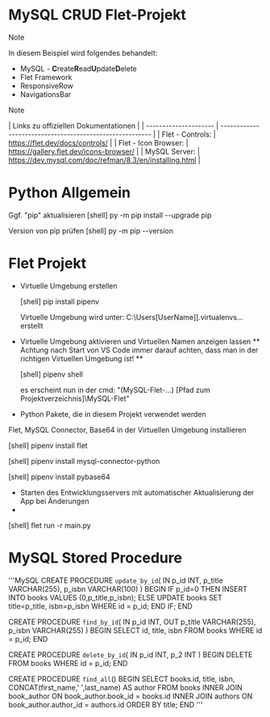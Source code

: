 # MySQL CRUD Flet-Projekt

> [!NOTE]
> In diesem Beispiel wird folgendes behandelt:
> - MySQL - **C**reate**R**ead**U**pdate**D**elete
> - Flet Framework
> - ResponsiveRow
> - NavigationsBar


> [!NOTE]
> | Links zu offiziellen Dokumentationen                                             |
> | --------------------- | -------------------------------------------------------- |
> | Flet - Controls:	  |	https://flet.dev/docs/controls/                          |
> | Flet - Icon Browser:  |	https://gallery.flet.dev/icons-browser/                  |
> | MySQL Server:		  |	https://dev.mysql.com/doc/refman/8.3/en/installing.html  |

 
# Python Allgemein

Ggf. "pip" aktualisieren
[shell] py -m pip install --upgrade pip

Version von pip prüfen
[shell] py -m pip --version


# Flet Projekt

* Virtuelle Umgebung erstellen
  
  [shell] pip install pipenv

  Virtuelle Umgebung wird unter: C:\Users\[UserName]]\.virtualenvs\... erstellt

* Virtuelle Umgebung aktivieren und Virtuellen Namen anzeigen lassen
  ** Achtung nach Start von VS Code immer darauf achten, dass man in der richtigen Virtuellen Umgebung ist! **

  [shell] pipenv shell

  es erscheint nun in der cmd: "(MySQL-Flet-...) [Pfad zum Projektverzeichnis]\MySQL-Flet"

* Python Pakete, die in diesem Projekt verwendet werden

Flet, MySQL Connector, Base64 in der Virtuellen Umgebung installieren

[shell] pipenv install flet

[shell] pipenv install mysql-connector-python

[shell] pipenv install pybase64


* Starten des Entwicklungsservers mit automatischer Aktualisierung der App bei Änderungen
* 
[shell] flet run -r main.py

<!--
Allgemeines zu git
==================
https://boolie.org/git-github-anfaenger-tutorial/
-->

# MySQL Stored Procedure

'''MySQL
CREATE PROCEDURE `update_by_id`(
	IN p_id INT, p_title VARCHAR(255), p_isbn VARCHAR(100)
)
BEGIN
    IF p_id=0 THEN
		INSERT INTO books VALUES (0,p_title,p_isbn);
    ELSE
		UPDATE books SET title=p_title, isbn=p_isbn
		WHERE id = p_id;
	END IF;
END

CREATE PROCEDURE `find_by_id`(
	IN p_id INT,
    OUT  p_title VARCHAR(255), p_isbn VARCHAR(255)
)
BEGIN
	SELECT 
			id,
			title, 
			isbn
	FROM books 
	WHERE id = p_id;
END

CREATE PROCEDURE `delete_by_id`(
	IN p_id INT, p_2 INT
)
BEGIN
	DELETE FROM books
	WHERE id = p_id;
END

CREATE PROCEDURE `find_all`()
BEGIN
	SELECT 
		books.id,
		title, 
		isbn, 
        CONCAT(first_name,' ',last_name) AS author
	FROM books
	INNER JOIN book_author 
		ON book_author.book_id =  books.id
	INNER JOIN authors
		ON book_author.author_id = authors.id
	ORDER BY title;
END
'''
